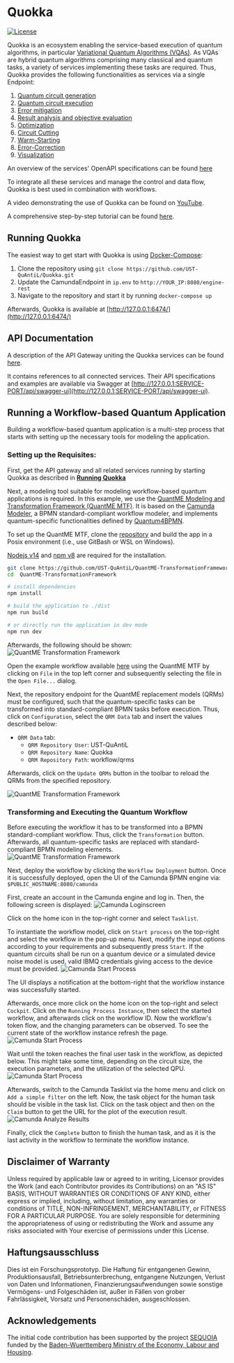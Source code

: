 # Quokka
[![License](https://img.shields.io/badge/License-Apache%202.0-blue.svg)](https://opensource.org/licenses/Apache-2.0)

Quokka is an ecosystem enabling the service-based execution of quantum algorithms, in particular [Variational Quantum Algorithms (VQAs)](https://www.nature.com/articles/s42254-021-00348-9).
As VQAs are hybrid quantum algorithms comprising many classical and quantum tasks, a variety of services implementing these tasks are required.
Thus, Quokka provides the following functionalities as services via a single Endpoint:
1. [Quantum circuit generation](https://github.com/UST-QuAntiL/quantum-circuit-generator)
2. [Quantum circuit execution](./services/execution-service)
3. [Error mitigation](https://github.com/UST-QuAntiL/error-mitigation-service)
4. [Result analysis and objective evaluation](https://github.com/UST-QuAntiL/objective-evaluation-service)
5. [Optimization](./services/optimization-service)
6. [Circuit Cutting](https://github.com/UST-QuAntiL/circuit-cutting-service)
7. [Warm-Starting ](https://github.com/UST-QuAntiL/warm-starting-service)
8. [Error-Correction](https://github.com/UST-QuAntiL/warm-starting-service)
9. [Visualization](https://github.com/UST-QuAntiL/visualization-service)

An overview of the services' OpenAPI specifications can be found [here](./api-specifications)

To integrate all these services and manage the control and data flow, Quokka is best used in combination with workflows.

A video demonstrating the use of Quokka can be found on [YouTube](https://www.youtube.com/watch?v=VQUz9Sj1r4M).

A comprehensive step-by-step tutorial can be found [here](#running-a-workflow-based-quantum-application).

## Running Quokka

The easiest way to get start with Quokka is using [Docker-Compose](https://docs.docker.com/compose/): 

1. Clone the repository using ``git clone https://github.com/UST-QuAntiL/Quokka.git``
2. Update the CamundaEndpoint in ``ip.env`` to ``http://YOUR_IP:8080/engine-rest``
3. Navigate to the repository and start it by running ``docker-compose up``

Afterwards, Quokka is available at [http://127.0.0.1:6474/](http://127.0.0.1:6474/)

## API Documentation

A description of the API Gateway uniting the Quokka services can be found [here](https://github.com/UST-QuAntiL/Quokka-Gateway).

It contains references to all connected services. 
Their API specifications and examples are available via Swagger at [http://127.0.0.1:SERVICE-PORT/api/swagger-ui](http://127.0.0.1:SERVICE-PORT/api/swagger-ui).

## Running a Workflow-based Quantum Application

Building a workflow-based quantum application is a multi-step process that starts with setting up the necessary tools for modeling the application.

### Setting up the Requisites:

First, get the API gateway and all related services running by starting Quokka as described in [**Running Quokka**](#running-quokka)

Next, a modeling tool suitable for modeling workflow-based quantum applications is required.
In this example, we use the [QuantME Modeling and Transformation Framework (QuantME MTF)](https://github.com/UST-QuAntiL/QuantME-TransformationFramework).
It is based on the [Camunda Modeler](https://camunda.com/platform/modeler/), a BPMN standard-compliant workflow modeler, and implements quantum-specific functionalities defined by [Quantum4BPMN](https://github.com/UST-QuAntiL/QuantME-Quantum4BPMN).

To set up the QuantME MTF, clone the [repository](https://github.com/UST-QuAntiL/QuantME-TransformationFramework) and build the app in a Posix environment (i.e., use GitBash or WSL on Windows).

[Nodejs v14](https://nodejs.org/en/blog/release/v14.17.3/) and [npm v8](https://www.npmjs.com/package/npm) are required for the installation.

```sh
git clone https://github.com/UST-QuAntiL/QuantME-TransformationFramework.git
cd  QuantME-TransformationFramework

# install dependencies
npm install

# build the application to ./dist
npm run build

# or directly run the application in dev mode
npm run dev
```

Afterwards, the following should be shown:
![QuantME Transformation Framework](./docs/modeler-after-build.png)

Open the example workflow available [here](./workflow/vqa_workflow_example.bpmn) using the QuantME MTF by clicking on ``File`` in the top left corner and subsequently selecting the file in the ``Open File...`` dialog.

Next, the repository endpoint for the QuantME replacement models (QRMs) must be configured, such that the quantum-specific tasks can be transformed into standard-compliant BPMN tasks before execution.
Thus, click on ``Configuration``, select the ``QRM Data`` tab and insert the values described below:
* ``QRM Data`` tab:
    * ``QRM Repository User``: UST-QuAntiL
    * ``QRM Repository Name``: Quokka
    * ``QRM Repository Path``: workflow/qrms

Afterwards, click on the ``Update QRMs`` button in the toolbar to reload the QRMs from the specified repository.

![QuantME Transformation Framework](./docs/modeler-configuration.png)

### Transforming and Executing the Quantum Workflow

Before executing the workflow it has to be transformed into a BPMN standard-compliant workflow.
Thus, click the ``Transformation`` button.
Afterwards, all quantum-specific tasks are replaced with standard-compliant BPMN modeling elements.
![QuantME Transformation Framework](./docs/modeler-transformation.png)

Next, deploy the workflow by clicking the ``Workflow Deployment`` button.
Once it is successfully deployed, open the UI of the Camunda BPMN engine via: ``$PUBLIC_HOSTNAME:8080/camunda``

First, create an account in the Camunda engine and log in. Then, the following screen is displayed:
![Camunda Loginscreen](./docs/camunda-loginscreen.png)

Click on the home icon in the top-right corner and select ``Tasklist``.

To instantiate the workflow model, click on ``Start process`` on the top-right and select the workflow in the pop-up menu.
Next, modify the input options according to your requirements and subsequently press ``Start``.
If the quantum circuits shall be run on a quantum device or a simulated device noise model is used, valid IBMQ credentials giving access to the device must be provided.
![Camunda Start Process](./docs/camunda-startprocess.png)

The UI displays a notification at the bottom-right that the workflow instance was successfully started.

Afterwards, once more click on the home icon on the top-right and select ``Cockpit``.
Click on the ``Running Process Instance``, then select the started workflow, and afterwards click on the workflow ID. 
Now the workflow's token flow, and the changing parameters can be observed. 
To see the current state of the workflow instance refresh the page.
![Camunda Start Process](./docs/camunda-wfoverview.png)

Wait until the token reaches the final user task in the workflow, as depicted below. 
This might take some time, depending on the circuit size, the execution parameters, and the utilization of the selected QPU.
![Camunda Start Process](./docs/camunda-processfinished.png)

Afterwards, switch to the Camunda Tasklist via the home menu and click on ``Add a simple filter`` on the left.
Now, the task object for the human task should be visible in the task list. Click on the task object and then on the ``Claim`` button to get the URL for the plot of the execution result.
![Camunda Analyze Results](./docs/camunda-analyzeresults.png)

Finally, click the ``Complete`` button to finish the human task, and as it is the last activity in the workflow to terminate the workflow instance.

## Disclaimer of Warranty
Unless required by applicable law or agreed to in writing, Licensor provides the Work (and each Contributor provides its Contributions) on an "AS IS" BASIS, WITHOUT WARRANTIES OR CONDITIONS OF ANY KIND, either express or implied, including, without limitation, any warranties or conditions of TITLE, NON-INFRINGEMENT, MERCHANTABILITY, or FITNESS FOR A PARTICULAR PURPOSE. You are solely responsible for determining the appropriateness of using or redistributing the Work and assume any risks associated with Your exercise of permissions under this License.

## Haftungsausschluss
Dies ist ein Forschungsprototyp. Die Haftung für entgangenen Gewinn, Produktionsausfall, Betriebsunterbrechung, entgangene Nutzungen, Verlust von Daten und Informationen, Finanzierungsaufwendungen sowie sonstige Vermögens- und Folgeschäden ist, außer in Fällen von grober Fahrlässigkeit, Vorsatz und Personenschäden, ausgeschlossen.

## Acknowledgements
The initial code contribution has been supported by the project [SEQUOIA](https://www.iaas.uni-stuttgart.de/forschung/projekte/sequoia/) funded by the [Baden-Wuerttemberg Ministry of the Economy, Labour and Housing](https://wm.baden-wuerttemberg.de/).
